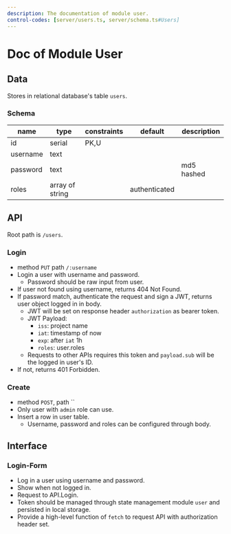 ```yaml
---
description: The documentation of module user.
control-codes: [server/users.ts, server/schema.ts#Users]
---
```


# Doc of Module User

## Data

Stores in relational database's table `users`.

### Schema

| name     | type            | constraints | default       | description |
| -------- | --------------- | ----------- | ------------- | ----------- |
| id       | serial          | PK,U        |               |             |
| username | text            |             |               |             |
| password | text            |             |               | md5 hashed  |
| roles    | array of string |             | authenticated |             |

## API

Root path is `/users`.

### Login

- method `PUT` path `/:username`
- Login a user with username and password.
  - Password should be raw input from user.
- If user not found using username, returns 404 Not Found.
- If password match, authenticate the request and sign a JWT, returns user object logged in in body.
  - JWT will be set on response header `authorization` as bearer token.
  - JWT Payload:
    - `iss`: project name
    - `iat`: timestamp of now
    - `exp`: after `iat` 1h
    - `roles`: user.roles
  - Requests to other APIs requires this token and `payload.sub` will be the logged in user's ID.
- If not, returns 401 Forbidden.

### Create

- method `POST`, path ``
- Only user with `admin` role can use.
- Insert a row in user table.
  - Username, password and roles can be configured through body.

## Interface

### Login-Form

- Log in a user using username and password.
- Show when not logged in.
- Request to API.Login.
- Token should be managed through state management module `user` and persisted in local storage.
- Provide a high-level function of `fetch` to request API with authorization header set.
